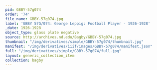 ```yaml
---
pid: GBBY-57g074
order: '74'
file_name: GBBY-57g074.jpg
label: 'GBBY 57G/074: George Leppig: Football Player - 1926-1928'
_date: 1926-1928
object_type: glass plate negative
source: http://archives.nd.edu/Bagby/GBBY-57g074.jpg
thumbnail: "/img/derivatives/simple/GBBY-57g074/thumbnail.jpg"
manifest: "/img/derivatives/iiif/images/GBBY-57g074/manifest.json"
full: "/img/derivatives/simple/GBBY-57g074/full.jpg"
layout: generic_collection_item
collection: bagby
---
```

